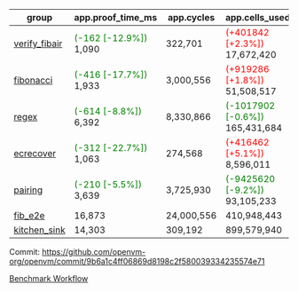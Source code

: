 | group | app.proof_time_ms | app.cycles | app.cells_used | leaf.proof_time_ms | leaf.cycles | leaf.cells_used |
| -- | -- | -- | -- | -- | -- | -- |
| [verify_fibair](https://github.com/openvm-org/openvm/blob/benchmark-results/benchmarks-pr/1836/verify_fibair-9b6a1c4ff06869d8198c2f580039334235574e71.md) |<span style='color: green'>(-162 [-12.9%])</span> 1,090 |  322,701 | <span style='color: red'>(+401842 [+2.3%])</span> 17,672,420 |- | - | - |
| [fibonacci](https://github.com/openvm-org/openvm/blob/benchmark-results/benchmarks-pr/1836/fibonacci-9b6a1c4ff06869d8198c2f580039334235574e71.md) |<span style='color: green'>(-416 [-17.7%])</span> 1,933 |  3,000,556 | <span style='color: red'>(+919286 [+1.8%])</span> 51,508,517 | 2,870 |  1,248,007 |  70,824,848 |
| [regex](https://github.com/openvm-org/openvm/blob/benchmark-results/benchmarks-pr/1836/regex-9b6a1c4ff06869d8198c2f580039334235574e71.md) |<span style='color: green'>(-614 [-8.8%])</span> 6,392 |  8,330,866 | <span style='color: green'>(-1017902 [-0.6%])</span> 165,431,684 | 8,379 |  3,326,551 |  234,202,906 |
| [ecrecover](https://github.com/openvm-org/openvm/blob/benchmark-results/benchmarks-pr/1836/ecrecover-9b6a1c4ff06869d8198c2f580039334235574e71.md) |<span style='color: green'>(-312 [-22.7%])</span> 1,063 |  274,568 | <span style='color: red'>(+416462 [+5.1%])</span> 8,596,011 | 9,673 |  2,934,910 |  246,667,480 |
| [pairing](https://github.com/openvm-org/openvm/blob/benchmark-results/benchmarks-pr/1836/pairing-9b6a1c4ff06869d8198c2f580039334235574e71.md) |<span style='color: green'>(-210 [-5.5%])</span> 3,639 |  3,725,930 | <span style='color: green'>(-9425620 [-9.2%])</span> 93,105,233 | 4,389 |  2,010,550 |  140,397,923 |
| [fib_e2e](https://github.com/openvm-org/openvm/blob/benchmark-results/benchmarks-pr/1836/fib_e2e-9b6a1c4ff06869d8198c2f580039334235574e71.md) | 16,873 |  24,000,556 |  410,948,443 | 15,129 |  7,462,542 |  435,774,868 |
| [kitchen_sink](https://github.com/openvm-org/openvm/blob/benchmark-results/benchmarks-pr/1836/kitchen_sink-9b6a1c4ff06869d8198c2f580039334235574e71.md) | 14,303 |  309,192 |  899,579,940 | 20,804 |  7,952,620 |  748,995,762 |


Commit: https://github.com/openvm-org/openvm/commit/9b6a1c4ff06869d8198c2f580039334235574e71

[Benchmark Workflow](https://github.com/openvm-org/openvm/actions/runs/16477995374)
